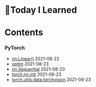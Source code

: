 # :pencil:Today I Learned

# Contents

### PyTorch
 - [nn.Linear()](https://github.com/s-ryuri/TIL/blob/main/Pytorch/nn.Linear.md) 2021-08-22
 - [optim](https://github.com/s-ryuri/TIL/blob/main/Pytorch/optim.md) 2021-08-23
 - [nn.Sequential](https://github.com/s-ryuri/TIL/blob/main/Pytorch/nn.Sequential.md) 2021-08-23
 - [torch.nn.init](https://github.com/s-ryuri/TIL/blob/main/Pytorch/torch.nn.init.md) 2021-08-23
 - [torch.utils.data.torchvision](https://github.com/s-ryuri/TIL/blob/main/Pytorch/torch.utils.data%2Ctorchvision.md) 2021-08-23
